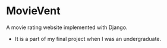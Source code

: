 # MovieVent
A movie rating website implemented with Django.

* It is a part of my final project when I was an undergraduate.
